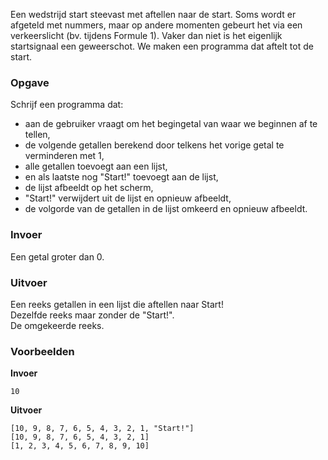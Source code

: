 Een wedstrijd start steevast met aftellen naar de start. Soms wordt er afgeteld met nummers, maar op andere momenten gebeurt het via een verkeerslicht (bv. tijdens Formule 1). Vaker dan niet is het eigenlijk startsignaal een geweerschot. We maken een programma dat aftelt tot de start.

### Opgave

Schrijf een programma dat:
- aan de gebruiker vraagt om het begingetal van waar we beginnen af te tellen,
- de volgende getallen berekend door telkens het vorige getal te verminderen met 1,
- alle getallen toevoegt aan een lijst,
- en als laatste nog "Start!" toevoegt aan de lijst,
- de lijst afbeeldt op het scherm,
- "Start!" verwijdert uit de lijst en opnieuw afbeeldt,
- de volgorde van de getallen in de lijst omkeerd en opnieuw afbeeldt.

### Invoer

Een getal groter dan 0.

### Uitvoer

Een reeks getallen in een lijst die aftellen naar Start!  
Dezelfde reeks maar zonder de "Start!".  
De omgekeerde reeks.

### Voorbeelden

**Invoer**
    
    10

**Uitvoer**
    
    [10, 9, 8, 7, 6, 5, 4, 3, 2, 1, "Start!"]  
    [10, 9, 8, 7, 6, 5, 4, 3, 2, 1]  
    [1, 2, 3, 4, 5, 6, 7, 8, 9, 10] 
    
 
   
